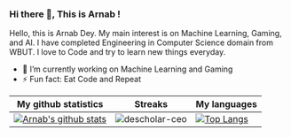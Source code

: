 
### Hi there 👋, This is Arnab !

Hello, this is Arnab Dey. My main interest is on Machine Learning, Gaming, and AI. I have completed Engineering in Computer Science domain from WBUT. I love to Code and try to learn new things everyday.

- 🔭 I’m currently working on Machine Learning and Gaming
- ⚡ Fun fact: Eat Code and Repeat

|My github statistics|Streaks|My languages|
|-|-|-|
|[![Arnab's github stats](https://github-readme-stats.vercel.app/api?username=arikarim&show_icons=true&theme=dark&hide_title=true)](https://github.com/arnab132)|![descholar-ceo](https://github-readme-streak-stats.herokuapp.com/?user=arnab132&theme=dark)|[![Top Langs](https://github-readme-stats.vercel.app/api/top-langs/?username=arnab132&show_icons=true&theme=dark&layout=compact&hide_title=true)](https://github.com/arnab132)

  
